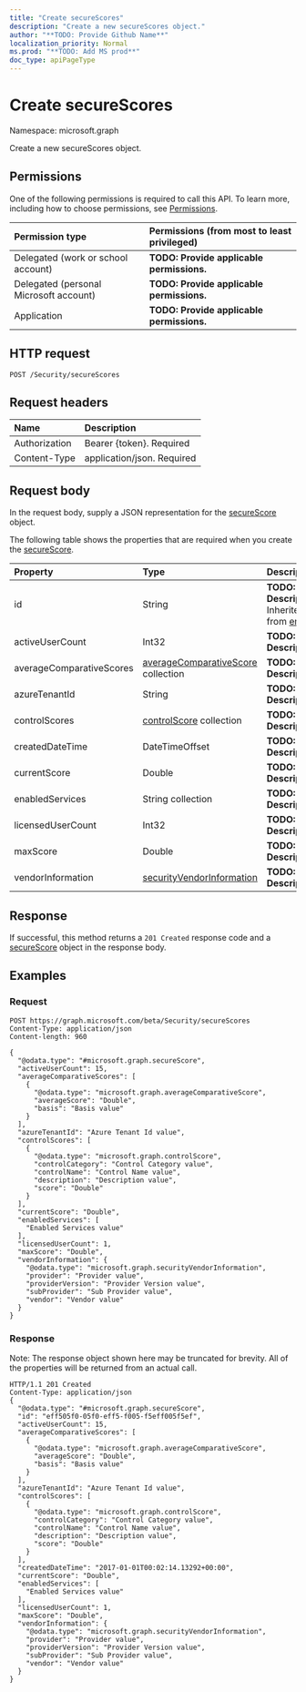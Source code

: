 ```yaml
---
title: "Create secureScores"
description: "Create a new secureScores object."
author: "**TODO: Provide Github Name**"
localization_priority: Normal
ms.prod: "**TODO: Add MS prod**"
doc_type: apiPageType
---
```


# Create secureScores

Namespace: microsoft.graph

Create a new secureScores object.

## Permissions
One of the following permissions is required to call this API. To learn more, including how to choose permissions, see [Permissions](/concepts/permissions-reference.md).

|Permission type|Permissions (from most to least privileged)|
|:---|:---|
|Delegated (work or school account)|**TODO: Provide applicable permissions.**|
|Delegated (personal Microsoft account)|**TODO: Provide applicable permissions.**|
|Application|**TODO: Provide applicable permissions.**|

## HTTP request
<!-- {
  "blockType": "ignored"
}
-->
``` http
POST /Security/secureScores
```

## Request headers
|Name|Description|
|:---|:---|
|Authorization|Bearer {token}. Required|
|Content-Type|application/json. Required|

## Request body
In the request body, supply a JSON representation for the [secureScore](../resources/securescore.md) object.

The following table shows the properties that are required when you create the [secureScore](../resources/securescore.md).

|Property|Type|Description|
|:---|:---|:---|
|id|String|**TODO: Add Description** Inherited from [entity](../resources/entity.md)|
|activeUserCount|Int32|**TODO: Add Description**|
|averageComparativeScores|[averageComparativeScore](../resources/averagecomparativescore.md) collection|**TODO: Add Description**|
|azureTenantId|String|**TODO: Add Description**|
|controlScores|[controlScore](../resources/controlscore.md) collection|**TODO: Add Description**|
|createdDateTime|DateTimeOffset|**TODO: Add Description**|
|currentScore|Double|**TODO: Add Description**|
|enabledServices|String collection|**TODO: Add Description**|
|licensedUserCount|Int32|**TODO: Add Description**|
|maxScore|Double|**TODO: Add Description**|
|vendorInformation|[securityVendorInformation](../resources/securityvendorinformation.md)|**TODO: Add Description**|



## Response
If successful, this method returns a `201 Created` response code and a [secureScore](../resources/securescore.md) object in the response body.

## Examples

### Request
<!-- {
  "blockType": "request",
  "name": "create_securescore_from_"
}
-->
``` http
POST https://graph.microsoft.com/beta/Security/secureScores
Content-Type: application/json
Content-length: 960

{
  "@odata.type": "#microsoft.graph.secureScore",
  "activeUserCount": 15,
  "averageComparativeScores": [
    {
      "@odata.type": "microsoft.graph.averageComparativeScore",
      "averageScore": "Double",
      "basis": "Basis value"
    }
  ],
  "azureTenantId": "Azure Tenant Id value",
  "controlScores": [
    {
      "@odata.type": "microsoft.graph.controlScore",
      "controlCategory": "Control Category value",
      "controlName": "Control Name value",
      "description": "Description value",
      "score": "Double"
    }
  ],
  "currentScore": "Double",
  "enabledServices": [
    "Enabled Services value"
  ],
  "licensedUserCount": 1,
  "maxScore": "Double",
  "vendorInformation": {
    "@odata.type": "microsoft.graph.securityVendorInformation",
    "provider": "Provider value",
    "providerVersion": "Provider Version value",
    "subProvider": "Sub Provider value",
    "vendor": "Vendor value"
  }
}
```

### Response
Note: The response object shown here may be truncated for brevity. All of the properties will be returned from an actual call.
<!-- {
  "blockType": "response",
  "truncated": true,
  "@odata.type": "microsoft.graph.securescore"
}
-->
``` http
HTTP/1.1 201 Created
Content-Type: application/json
{
  "@odata.type": "#microsoft.graph.secureScore",
  "id": "eff505f0-05f0-eff5-f005-f5eff005f5ef",
  "activeUserCount": 15,
  "averageComparativeScores": [
    {
      "@odata.type": "microsoft.graph.averageComparativeScore",
      "averageScore": "Double",
      "basis": "Basis value"
    }
  ],
  "azureTenantId": "Azure Tenant Id value",
  "controlScores": [
    {
      "@odata.type": "microsoft.graph.controlScore",
      "controlCategory": "Control Category value",
      "controlName": "Control Name value",
      "description": "Description value",
      "score": "Double"
    }
  ],
  "createdDateTime": "2017-01-01T00:02:14.13292+00:00",
  "currentScore": "Double",
  "enabledServices": [
    "Enabled Services value"
  ],
  "licensedUserCount": 1,
  "maxScore": "Double",
  "vendorInformation": {
    "@odata.type": "microsoft.graph.securityVendorInformation",
    "provider": "Provider value",
    "providerVersion": "Provider Version value",
    "subProvider": "Sub Provider value",
    "vendor": "Vendor value"
  }
}
```


